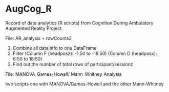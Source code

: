 # AugCog_R
Record of data analytics (R scripts) from Cognition During Ambulatory Augmented Reality Project.

File: AR_analysis + rowCounts2

1. Combine all data info to one DataFrame
2. Filter (Column F (headposz): -1.50 to -18.50) (Column D (headposx): 6:50 to 18:50)
3. Find out the number of total rows of participant/sessionz

File: MANOVA_Games-Howell/ Mann_Whitney_Analysis

two scripts one with MANOVA/Games-Howell and the other Mann-Whitney
